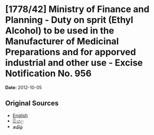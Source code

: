 # [1778/42] Ministry of Finance and Planning - Duty on sprit (Ethyl Alcohol) to be used in the Manufacturer of Medicinal Preparations and for apporved industrial and other use - Excise Notification No. 956

**Date:** 2012-10-05

## Original Sources

- [English](https://documents.gov.lk/view/extra-gazettes/2012/10/1778-42_E.pdf)
- [සිංහල](https://documents.gov.lk/view/extra-gazettes/2012/10/1778-42_S.pdf)
- [தமிழ்](https://documents.gov.lk/view/extra-gazettes/2012/10/1778-42_T.pdf)
